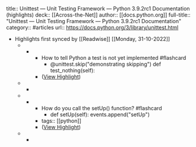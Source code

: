 title:: Unittest — Unit Testing Framework — Python 3.9.2rc1 Documentation (highlights)
deck:: [[Across-the-Net]]
author:: [[docs.python.org]]
full-title:: "Unittest — Unit Testing Framework — Python 3.9.2rc1 Documentation"
category:: #articles
url:: https://docs.python.org/3/library/unittest.html

- Highlights first synced by [[Readwise]] [[Monday, 31-10-2022]]
	- -
		- How to tell Python a test is not yet implemented #flashcard
			- @unittest.skip("demonstrating skipping")
			    def test_nothing(self):
		- ([View Highlight](https://instapaper.com/read/1389016602/15572877))
	- -
	- -
		- How do you call the setUp() function? #flashcard
			- def setUp(self):
			        events.append("setUp")
		- tags:: [[python]]
		- ([View Highlight](https://instapaper.com/read/1389016602/15572935))
	- -